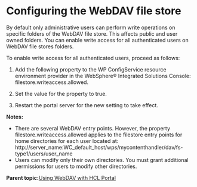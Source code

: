 # Configuring the WebDAV file store 

By default only administrative users can perform write operations on specific folders of the WebDAV file store. This affects public and user owned folders. You can enable write access for all authenticated users on WebDAV file stores folders.

To enable write access for all authenticated users, proceed as follows:

1.  Add the following property to the WP ConfigService resource environment provider in the WebSphere® Integrated Solutions Console: filestore.writeaccess.allowed.

2.  Set the value for the property to true.

3.  Restart the portal server for the new setting to take effect.


**Notes:**

-   There are several WebDAV entry points. However, the property filestore.writeaccess.allowed applies to the filestore entry points for home directories for each user located at: http://server\_name:WC\_default\_host/wps/mycontenthandler/dav/fs-type1/users/user\_name
-   Users can modify only their own directories. You must grant additional permissions for users to modify other directories.

**Parent topic:**[Using WebDAV with HCL Portal](../admin-system/webdav.md)

